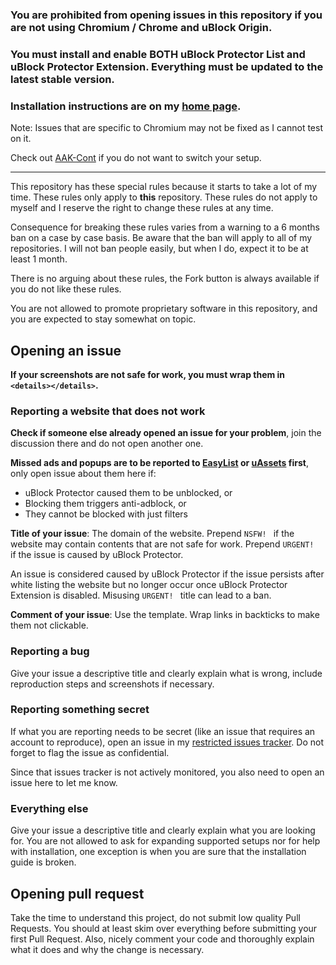 ### You are prohibited from opening issues in this repository if you are not using Chromium / Chrome and uBlock Origin. 

### You must install and enable BOTH uBlock Protector List and uBlock Protector Extension. Everything must be updated to the latest stable version. 

### Installation instructions are on my [home page](https://jspenguin2017.github.io/uBlockProtector/). 

Note: Issues that are specific to Chromium may not be fixed as I cannot test on it. 

Check out [AAK-Cont](https://xuhaiyang1234.gitlab.io/AAK-Cont/) if you do not want to switch your setup. 

---

This repository has these special rules because it starts to take a lot of my time. These rules only 
apply to **this** repository. These rules do not apply to myself and I reserve the right to change these 
rules at any time. 

Consequence for breaking these rules varies from a warning to a 6 months ban on a case by case basis. 
Be aware that the ban will apply to all of my repositories. I will not ban people easily, but when I do, 
expect it to be at least 1 month. 

There is no arguing about these rules, the Fork button is always available if you do not like these rules. 

You are not allowed to promote proprietary software in this repository, and you are expected to stay somewhat on topic. 

## Opening an issue

**If your screenshots are not safe for work, you must wrap them in `<details></details>`.**

### Reporting a website that does not work

**Check if someone else already opened an issue for your problem**, join the discussion there and do not open another one. 

**Missed ads and popups are to be reported to [EasyList](https://forums.lanik.us/) or 
[uAssets](https://github.com/uBlockOrigin/uAssets/issues) first**, 
only open issue about them here if: 
* uBlock Protector caused them to be unblocked, or 
* Blocking them triggers anti-adblock, or 
* They cannot be blocked with just filters 

**Title of your issue**: The domain of the website. Prepend `NSFW! ` if the website may contain contents that are not safe for work. 
Prepend `URGENT! ` if the issue is caused by uBlock Protector. 

An issue is considered caused by uBlock Protector if the issue persists after white listing the website but no longer occur once 
uBlock Protector Extension is disabled. Misusing `URGENT! ` title can lead to a ban. 

**Comment of your issue**: Use the template. Wrap links in backticks to make them not clickable. 

### Reporting a bug

Give your issue a descriptive title and clearly explain what is wrong, include reproduction steps and screenshots if necessary. 

### Reporting something secret

If what you are reporting needs to be secret (like an issue that requires an account to reproduce), open an issue in my 
[restricted issues tracker](https://gitlab.com/xuhaiyang1234/uBlockProtectorSecretIssues/issues). Do not forget to flag the 
issue as confidential. 

Since that issues tracker is not actively monitored, you also need to open an issue here to let me know. 

### Everything else

Give your issue a descriptive title and clearly explain what you are looking for. You are not allowed to ask for expanding 
supported setups nor for help with installation, one exception is when you are sure that the installation guide is broken. 

## Opening pull request

Take the time to understand this project, do not submit low quality Pull Requests. You should at least skim over everything 
before submitting your first Pull Request. Also, nicely comment your code and thoroughly explain what it does and why the 
change is necessary. 
